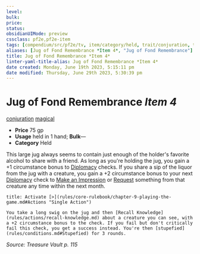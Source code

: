 ```yaml
---
level:
bulk:
price:
status:
obsidianUIMode: preview
cssclass: pf2e,pf2e-item
tags: [compendium/src/pf2e/tv, item/category/held, trait/conjuration, trait/magical]
aliases: [Jug of Fond Remembrance *Item 4*, "Jug of Fond Remembrance"]
title: Jug of Fond Remembrance *Item 4*
linter-yaml-title-alias: Jug of Fond Remembrance *Item 4*
date created: Monday, June 19th 2023, 5:15:11 pm
date modified: Thursday, June 29th 2023, 5:30:39 pm
---
```


# Jug of Fond Remembrance *Item 4*

[conjuration](rules/traits/conjuration.md) [magical](rules/traits/magical.md)  

- **Price** 75 gp
- **Usage** held in 1 hand; **Bulk**—
- **Category** Held

This large jug always seems to contain just enough of the holder's favorite alcohol to share with a friend. As long as you're holding the jug, you gain a +1 circumstance bonus to [Diplomacy](compendium/skills.md#Diplomacy) checks. If you share a sip of the liquor from the jug with a creature, you gain a +2 circumstance bonus to your next [Diplomacy](compendium/skills.md#Diplomacy) check to [Make an Impression](rules/actions/make-an-impression.md) or [Request](rules/actions/request.md) something from that creature any time within the next month.

```ad-embed-ability
title: Activate [>](rules/core-rulebook/chapter-9-playing-the-game.md#Actions "Single Action")

You take a long swig on the jug and then [Recall Knowledge](rules/actions/recall-knowledge.md) about a creature you can see, with a +2 circumstance bonus to the check. If you fail but don't critically fail this check, you get a success instead. You're then [stupefied](rules/conditions.md#Stupefied) for 3 rounds.
```

*Source: Treasure Vault p. 115*
